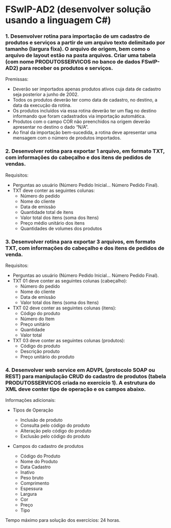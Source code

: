 # FSwIP-AD2 (desenvolver solução usando a linguagem C#)

### 1. Desenvolver rotina para importação de um cadastro de produtos e serviços a partir de um arquivo texto delimitado por tamanho (largura fixa). O arquivo de origem, bem como o arquivo de layout estão na pasta arquivos. Criar uma tabela (com nome PRODUTOSSERVICOS no banco de dados FSwIP-AD2) para receber os produtos e serviços.
Premissas:
- Deverão ser importados apenas produtos ativos cuja data de cadastro seja posterior a junho de 2002.
- Todos os produtos deverão ter como data de cadastro, no destino, a data da execução da rotina.
- Os produtos incluídos via essa rotina deverão ter um flag no destino informando que foram cadastrados via importação automática.
- Produtos com o campo COR não preenchidos na origem deverão apresentar no destino o dado “N/A”.
- Ao final da importação bem-sucedida, a rotina deve apresentar uma mensagem com o número de produtos importados.


### 2. Desenvolver rotina para exportar 1 arquivo, em formato TXT, com informações do cabeçalho e dos itens de pedidos de vendas.
Requisitos:
- Perguntas ao usuário (Número Pedido Inicial... Número Pedido Final).
- TXT deve conter as seguintes colunas:
	- Número do pedido
	- Nome do cliente
	- Data de emissão
	- Quantidade total de itens
	- Valor total dos itens (soma dos Itens)
	- Preço médio unitário dos itens
	- Quantidades de volumes dos produtos


### 3. Desenvolver rotina para exportar 3 arquivos, em formato TXT, com informações do cabeçalho e dos itens de pedidos de venda.
Requisitos:
- Perguntas ao usuário (Número Pedido Inicial... Número Pedido Final).
- TXT 01 deve conter as seguintes colunas (cabeçalho):
	- Número do pedido
	- Nome do cliente
	- Data de emissão
	- Valor total dos itens (soma dos Itens)
- TXT 02 deve conter as seguintes colunas (itens):
	- Código do produto
	- Número do Item
	- Preço unitário
	- Quantidade
	- Valor total
- TXT 03 deve conter as seguintes colunas (produtos):
	- Código do produto
	- Descrição produto
	- Preço unitário do produto

### 4. Desenvolver web service em ADVPL (protocolo SOAP ou REST) para manipulação CRUD do cadastro de produtos (tabela PRODUTOSSERVICOS criada no exercício 1). A estrutura do XML deve conter tipo de operação e os campos abaixo.

Informações adicionais:
- Tipos de Operação
	- Inclusão de produto
	- Consulta pelo código do produto
	- Alteração pelo código do produto
	- Exclusão pelo código do produto

- Campos do cadastro de produtos
	- Código do Produto
	- Nome do Produto
	- Data Cadastro
	- Inativo
	- Peso bruto
	- Comprimento
	- Espessura
	- Largura
	- Cor
	- Preço
	- Tipo

Tempo máximo para solução dos exercícios: 24 horas.

